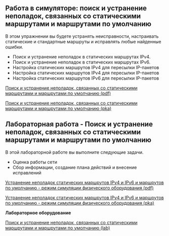 <!-- 16.3.1 -->
## Работа в симуляторе: поиск и устранение неполадок, связанных со статическими маршрутами и маршрутами по умолчанию

В этом упражнении вы будете устранять неисправности, настраивать статические и стандартные маршруты и исправлять любые найденные ошибки.

* Поиск и устранение неполадок в статических маршрутах IPv4.
* Поиск и устранение неполадок в статических маршрутах IPv6.
* Настройка статических маршрутов IPv4 для пересылки IP-пакетов
* Настройка статических маршрутов IPv4 для пересылки IP-пакетов
* Настройка статических маршрутов IPv6 для пересылки IP-пакетов

[Поиск и устранение неполадок, связанных со статическими маршрутами и маршрутами по умолчанию (pdf)](./assets/16.3.1-packet-tracer---troubleshoot-static-and-default-routes_ru-RU.pdf)

[Поиск и устранение неполадок, связанных со статическими маршрутами и маршрутами по умолчанию (pka)](./assets/16.3.1-packet-tracer---troubleshoot-static-and-default-routes_ru-RU.pka)

<!-- 16.3.2 -->
## Лабораторная работа - Поиск и устранение неполадок, связанных со статическими маршрутами и маршрутами по умолчанию

В этой лабораторной работе вы выполните следующие задачи.

* Оценка работы сети
* Сбор информации, создание плана действий и внесение исправлений

[Устранение неполадок статических маршрутов IPv4 и IPv6 и маршрутов по умолчанию - режим симуляции физического оборудования (pdf)](./assets/16.3.2-packet-tracer---troubleshoot-ipv4-and-ipv6-static-and-default-routes---physical-mode_ru-RU.pdf)

[Устранение неполадок статических маршрутов IPv4 и IPv6 и маршрутов по умолчанию - режим симуляции физического оборудования (pka)](./assets/16.3.2-packet-tracer---troubleshoot-ipv4-and-ipv6-static-and-default-routes---physical-mode_ru-RU.pka)

**Лабораторное оборудование** 

[Поиск и устранение неполадок, связанных со статическими маршрутами и маршрутами по умолчанию (lab)](./assets/16.3.2-lab---troubleshoot-ipv4-and-ipv6-static-and-default-routes_ru-RU.pdf)